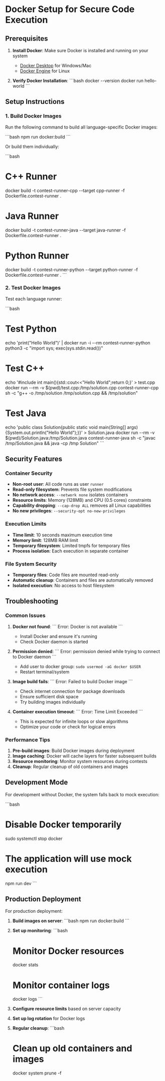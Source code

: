 # Docker Setup for Secure Code Execution

## Prerequisites

1. **Install Docker**: Make sure Docker is installed and running on your system
   - [Docker Desktop](https://www.docker.com/products/docker-desktop/) for Windows/Mac
   - [Docker Engine](https://docs.docker.com/engine/install/) for Linux

2. **Verify Docker Installation**:
   \`\`\`bash
   docker --version
   docker run hello-world
   \`\`\`

## Setup Instructions

### 1. Build Docker Images

Run the following command to build all language-specific Docker images:

\`\`\`bash
npm run docker:build
\`\`\`

Or build them individually:

\`\`\`bash
# C++ Runner
docker build -t contest-runner-cpp --target cpp-runner -f Dockerfile.contest-runner .

# Java Runner  
docker build -t contest-runner-java --target java-runner -f Dockerfile.contest-runner .

# Python Runner
docker build -t contest-runner-python --target python-runner -f Dockerfile.contest-runner .
\`\`\`

### 2. Test Docker Images

Test each language runner:

\`\`\`bash
# Test Python
echo 'print("Hello World")' | docker run -i --rm contest-runner-python python3 -c "import sys; exec(sys.stdin.read())"

# Test C++
echo '#include<iostream>
int main(){std::cout<<"Hello World";return 0;}' > test.cpp
docker run --rm -v $(pwd)/test.cpp:/tmp/solution.cpp contest-runner-cpp sh -c "g++ -o /tmp/solution /tmp/solution.cpp && /tmp/solution"

# Test Java
echo 'public class Solution{public static void main(String[] args){System.out.println("Hello World");}}' > Solution.java
docker run --rm -v $(pwd)/Solution.java:/tmp/Solution.java contest-runner-java sh -c "javac /tmp/Solution.java && java -cp /tmp Solution"
\`\`\`

## Security Features

### Container Security
- **Non-root user**: All code runs as user `runner`
- **Read-only filesystem**: Prevents file system modifications
- **No network access**: `--network none` isolates containers
- **Resource limits**: Memory (128MB) and CPU (0.5 cores) constraints
- **Capability dropping**: `--cap-drop ALL` removes all Linux capabilities
- **No new privileges**: `--security-opt no-new-privileges`

### Execution Limits
- **Time limit**: 10 seconds maximum execution time
- **Memory limit**: 128MB RAM limit
- **Temporary filesystem**: Limited tmpfs for temporary files
- **Process isolation**: Each execution in separate container

### File System Security
- **Temporary files**: Code files are mounted read-only
- **Automatic cleanup**: Containers and files are automatically removed
- **Isolated execution**: No access to host filesystem

## Troubleshooting

### Common Issues

1. **Docker not found**:
   \`\`\`
   Error: Docker is not available
   \`\`\`
   - Install Docker and ensure it's running
   - Check Docker daemon is started

2. **Permission denied**:
   \`\`\`
   Error: permission denied while trying to connect to Docker daemon
   \`\`\`
   - Add user to docker group: `sudo usermod -aG docker $USER`
   - Restart terminal/system

3. **Image build fails**:
   \`\`\`
   Error: Failed to build Docker image
   \`\`\`
   - Check internet connection for package downloads
   - Ensure sufficient disk space
   - Try building images individually

4. **Container execution timeout**:
   \`\`\`
   Error: Time Limit Exceeded
   \`\`\`
   - This is expected for infinite loops or slow algorithms
   - Optimize your code or check for logical errors

### Performance Tips

1. **Pre-build images**: Build Docker images during deployment
2. **Image caching**: Docker will cache layers for faster subsequent builds
3. **Resource monitoring**: Monitor system resources during contests
4. **Cleanup**: Regular cleanup of old containers and images

## Development Mode

For development without Docker, the system falls back to mock execution:

\`\`\`bash
# Disable Docker temporarily
sudo systemctl stop docker

# The application will use mock execution
npm run dev
\`\`\`

## Production Deployment

For production deployment:

1. **Build images on server**:
   \`\`\`bash
   npm run docker:build
   \`\`\`

2. **Set up monitoring**:
   \`\`\`bash
   # Monitor Docker resources
   docker stats
   
   # Monitor container logs
   docker logs <container-id>
   \`\`\`

3. **Configure resource limits** based on server capacity

4. **Set up log rotation** for Docker logs

5. **Regular cleanup**:
   \`\`\`bash
   # Clean up old containers and images
   docker system prune -f
